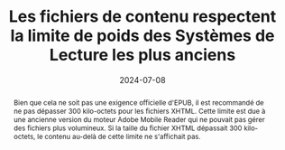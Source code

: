 ---
N: 
Rubrique: 
title: Les fichiers de contenu respectent  la limite de poids des Systèmes de Lecture les plus anciens 
detail:  
abstract: "Bien que cela ne soit pas une exigence officielle d'EPUB, il est  recommandé de ne pas dépasser 300 kilo-octets pour les fichiers XHTML. Cette limite est due à une ancienne version du moteur Adobe Mobile Reader qui ne pouvait pas gérer des fichiers plus volumineux. Si la taille du fichier XHTML dépassait 300 kilo-octets, le contenu au-delà de cette limite ne s'affichait pas."
categories: ["rétrocompatibilité"]
agrege: O0000-E087
opquast: '0000'
indiceebook: '87'
description: "Règle n° 087"
before: "086"
weight: "087"
after: "001"
actif: '1'
layout: rules
date: 2024-07-08
tags: ["Durabilité"]
objectif: ["", ""]
Meo: ["les fichiers XHTML devraient être séparés en unités d’un poids maximum de 250 ko"]
Controle: ["Vérifier le poids des fichiers XHTML"]
epubcheck: 
ace: 
humancheck: true
Source: ["SNE"]
Referentiel: [""]
Steps: ["Fabrication"]
---